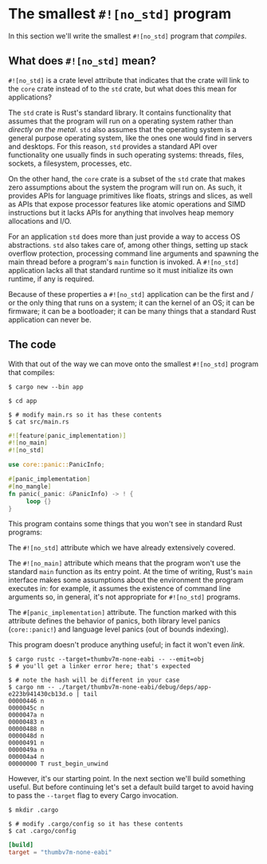 # The smallest `#![no_std]` program

In this section we'll write the smallest `#![no_std]` program that *compiles*.

## What does `#![no_std]` mean?

`#![no_std]` is a crate level attribute that indicates that the crate will link to the `core` crate
instead of to the `std` crate, but what does this mean for applications?

The `std` crate is Rust's standard library. It contains functionality that assumes that the program
will run on a operating system rather than *directly on the metal*. `std` also assumes that the
operating system is a general purpose operating system, like the ones one would find in servers and
desktops. For this reason, `std` provides a standard API over functionality one usually finds in
such operating systems: threads, files, sockets, a filesystem, processes, etc.

On the other hand, the `core` crate is a subset of the `std` crate that makes zero assumptions about
the system the program will run on. As such, it provides APIs for language primitives like floats,
strings and slices, as well as APIs that expose processor features like atomic operations and SIMD
instructions but it lacks APIs for anything that involves heap memory allocations and I/O.

For an application `std` does more than just provide a way to access OS abstractions. `std` also
takes care of, among other things, setting up stack overflow protection, processing command line
arguments and spawning the main thread before a program's `main` function is invoked. A `#![no_std]`
application lacks all that standard runtime so it must initialize its own runtime, if any is
required.

Because of these properties a `#![no_std]` application can be the first and / or the only thing that
runs on a system; it can the kernel of an OS; it can be firmware; it can be a bootloader; it can be
many things that a standard Rust application can never be.

## The code

With that out of the way we can move onto the smallest `#![no_std]` program that compiles:

``` console
$ cargo new --bin app

$ cd app

$ # modify main.rs so it has these contents
$ cat src/main.rs
```

<!-- TODO(rust-lang/rust#52795) remove #[no_mangle] from the #[panic_implementation] function -->

``` rust
#![feature(panic_implementation)]
#![no_main]
#![no_std]

use core::panic::PanicInfo;

#[panic_implementation]
#[no_mangle]
fn panic(_panic: &PanicInfo) -> ! {
     loop {}
}
```

This program contains some things that you won't see in standard Rust programs:

The `#![no_std]` attribute which we have already extensively covered.

The `#![no_main]` attribute which means that the program won't use the standard `main` function as
its entry point. At the time of writing, Rust's `main` interface makes some assumptions about the
environment the program executes in: for example, it assumes the existence of command line
arguments so, in general, it's not appropriate for `#![no_std]` programs.

The `#[panic_implementation]` attribute. The function marked with this attribute defines the
behavior of panics, both library level panics (`core::panic!`) and language level panics (out of
bounds indexing).

This program doesn't produce anything useful; in fact it won't even *link*.

``` console
$ cargo rustc --target=thumbv7m-none-eabi -- --emit=obj
$ # you'll get a linker error here; that's expected

$ # note the hash will be different in your case
$ cargo nm -- ./target/thumbv7m-none-eabi/debug/deps/app-e223b941430cb13d.o | tail
00000446 n
0000045c n
0000047a n
00000483 n
00000488 n
0000048d n
00000491 n
0000049a n
000004a4 n
00000000 T rust_begin_unwind
```

However, it's our starting point. In the next section we'll build something useful. But before
continuing let's set a default build target to avoid having to pass the `--target` flag to every
Cargo invocation.

``` console
$ mkdir .cargo

$ # modify .cargo/config so it has these contents
$ cat .cargo/config
```

``` toml
[build]
target = "thumbv7m-none-eabi"
```
